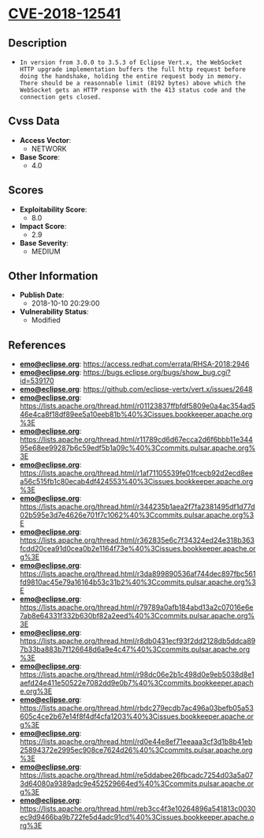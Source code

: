 
# [CVE-2018-12541](https://access.redhat.com/errata/RHSA-2018:2946)

## Description

- `In version from 3.0.0 to 3.5.3 of Eclipse Vert.x, the WebSocket HTTP upgrade implementation buffers the full http request before doing the handshake, holding the entire request body in memory. There should be a reasonnable limit (8192 bytes) above which the WebSocket gets an HTTP response with the 413 status code and the connection gets closed.`

## Cvss Data

- **Access Vector**:
  - NETWORK
- **Base Score**:
  - 4.0

## Scores

- **Exploitability Score**:
  - 8.0
- **Impact Score**:
  - 2.9
- **Base Severity**:
  - MEDIUM

## Other Information

- **Publish Date**:
  - 2018-10-10 20:29:00
- **Vulnerability Status**:
  - Modified

## References

- **emo@eclipse.org**: https://access.redhat.com/errata/RHSA-2018:2946
- **emo@eclipse.org**: https://bugs.eclipse.org/bugs/show_bug.cgi?id=539170
- **emo@eclipse.org**: https://github.com/eclipse-vertx/vert.x/issues/2648
- **emo@eclipse.org**: https://lists.apache.org/thread.html/r01123837ffbfdf5809e0a4ac354ad546e4ca8f18df89ee5a10eeb81b%40%3Cissues.bookkeeper.apache.org%3E
- **emo@eclipse.org**: https://lists.apache.org/thread.html/r11789cd6d67ecca2d6f6bbb11e34495e68ee99287b6c59edf5b1a09c%40%3Ccommits.pulsar.apache.org%3E
- **emo@eclipse.org**: https://lists.apache.org/thread.html/r1af71105539fe01fcecb92d2ecd8eea56c515fb1c80ecab4df424553%40%3Cissues.bookkeeper.apache.org%3E
- **emo@eclipse.org**: https://lists.apache.org/thread.html/r344235b1aea2f7fa2381495df1d77d02b595e3d7e4626e701f7c1062%40%3Ccommits.pulsar.apache.org%3E
- **emo@eclipse.org**: https://lists.apache.org/thread.html/r362835e6c7f34324ed24e318b363fcdd20cea91d0cea0b2e1164f73e%40%3Cissues.bookkeeper.apache.org%3E
- **emo@eclipse.org**: https://lists.apache.org/thread.html/r3da899890536af744dec897fbc561fd9810ac45e79a16164b53c31b2%40%3Ccommits.pulsar.apache.org%3E
- **emo@eclipse.org**: https://lists.apache.org/thread.html/r79789a0afb184abd13a2c07016e6e7ab8e64331f332b630bf82a2eed%40%3Ccommits.pulsar.apache.org%3E
- **emo@eclipse.org**: https://lists.apache.org/thread.html/r8db0431ecf93f2dd2128db5ddca897b33ba883b7f126648d6a9e4c47%40%3Ccommits.pulsar.apache.org%3E
- **emo@eclipse.org**: https://lists.apache.org/thread.html/r98dc06e2b1c498d0e9eb5038d8e1aefd24e411e50522e7082dd9e0b7%40%3Ccommits.bookkeeper.apache.org%3E
- **emo@eclipse.org**: https://lists.apache.org/thread.html/rbdc279ecdb7ac496a03befb05a53605c4ce2b67e14f8f4df4cfa1203%40%3Cissues.bookkeeper.apache.org%3E
- **emo@eclipse.org**: https://lists.apache.org/thread.html/rd0e44e8ef71eeaaa3cf3d1b8b41eb25894372e2995ec908ce7624d26%40%3Ccommits.pulsar.apache.org%3E
- **emo@eclipse.org**: https://lists.apache.org/thread.html/re5ddabee26fbcadc7254d03a5a073d64080a9389adc9e452529664ed%40%3Ccommits.pulsar.apache.org%3E
- **emo@eclipse.org**: https://lists.apache.org/thread.html/reb3cc4f3e10264896a541813c0030ec9d9466ba9b722fe5d4adc91cd%40%3Cissues.bookkeeper.apache.org%3E
